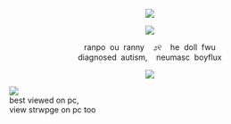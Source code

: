 <p align="center">
<img src="https://file.garden/ZsDIhjQ9dy2RG4Fr/ghdiv1"/>
</p>

<p align="center">
<img src="https://file.garden/ZsDIhjQ9dy2RG4Fr/karlandranpo"/>
</p>

<p align="center">
ranpo ︎︎︎ ︎︎︎ou ︎︎︎ ︎︎︎ranny ︎︎︎ ︎︎︎ ︎︎︎ ︎︎︎೨୧ ︎︎︎ ︎︎︎ ︎︎︎ ︎︎︎he ︎︎︎ ︎︎︎doll ︎︎︎ ︎︎︎fwu <br>
diagnosed ︎︎︎ ︎︎︎autism, ︎︎︎ ︎︎︎ ︎︎︎ ︎︎︎neumasc ︎︎︎ ︎︎︎boyflux <br>
</p>

<p align="center">
<img src="https://file.garden/ZsDIhjQ9dy2RG4Fr/ghdiv2"/>
</p>

![](https://komarev.com/ghpvc/?username=ranpos&color=dedede) <br>
best viewed on pc, <br>
view strwpge on pc too
